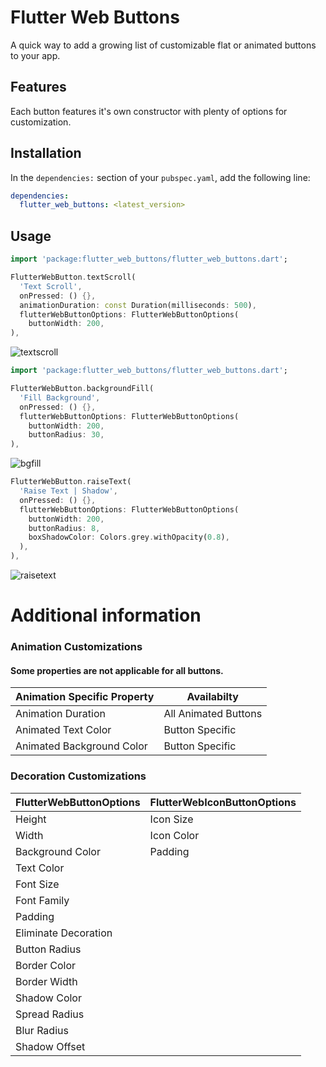 <!-- 
This README describes the package. If you publish this package to pub.dev,
this README's contents appear on the landing page for your package.

For information about how to write a good package README, see the guide for
[writing package pages](https://dart.dev/guides/libraries/writing-package-pages). 

For general information about developing packages, see the Dart guide for
[creating packages](https://dart.dev/guides/libraries/create-library-packages)
and the Flutter guide for
[developing packages and plugins](https://flutter.dev/developing-packages). 
-->

# Flutter Web Buttons

A quick way to add a growing list of customizable flat or animated buttons to your app.

## Features

Each button features it's own constructor with plenty of options for customization.


## Installation

In the `dependencies:` section of your `pubspec.yaml`, add the following line:

```yaml
dependencies:
  flutter_web_buttons: <latest_version>
```

## Usage

```dart
import 'package:flutter_web_buttons/flutter_web_buttons.dart';

FlutterWebButton.textScroll(
  'Text Scroll',
  onPressed: () {},
  animationDuration: const Duration(milliseconds: 500),
  flutterWebButtonOptions: FlutterWebButtonOptions(
    buttonWidth: 200,
),

```
![textscroll](https://user-images.githubusercontent.com/60490869/153996197-e9ba2c17-32b5-4e21-9a3b-c18fcbf2cd31.gif)

```dart
import 'package:flutter_web_buttons/flutter_web_buttons.dart';

FlutterWebButton.backgroundFill(
  'Fill Background',
  onPressed: () {},
  flutterWebButtonOptions: FlutterWebButtonOptions(
    buttonWidth: 200,
    buttonRadius: 30,
),

```
![bgfill](https://user-images.githubusercontent.com/60490869/153997598-35c970c8-2832-4afb-b3bb-aabd33e67b93.gif)


```dart
FlutterWebButton.raiseText(
  'Raise Text | Shadow',
  onPressed: () {},
  flutterWebButtonOptions: FlutterWebButtonOptions(
    buttonWidth: 200,
    buttonRadius: 8,
    boxShadowColor: Colors.grey.withOpacity(0.8),
  ),
),

```

![raisetext](https://user-images.githubusercontent.com/60490869/154002057-41390fa9-1feb-4afc-8489-16ca2b38eea9.gif)


# Additional information

### Animation Customizations

#### Some properties are not applicable for all buttons.

| Animation Specific Property | Availabilty |
| --- | -- |
| Animation Duration | All Animated Buttons |
| Animated Text Color | Button Specific |
| Animated Background Color | Button Specific |


### Decoration Customizations

| FlutterWebButtonOptions | FlutterWebIconButtonOptions |
| --- | --- |
| Height | Icon Size |
| Width | Icon Color |
| Background Color | Padding |
| Text Color |  |
| Font Size |  |
| Font Family |  |
| Padding |  |
| Eliminate Decoration |  |
| Button Radius |  |
| Border Color |  |
| Border Width |  |
| Shadow Color |  |
| Spread Radius |  |
| Blur Radius |  |
| Shadow Offset |  |

